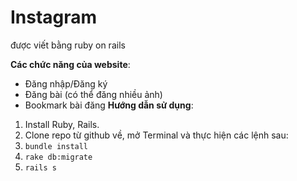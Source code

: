 ﻿# Instagram

 được viết bằng ruby on rails

**Các chức năng của website**:
  - Đăng nhập/Đăng ký
  - Đăng bài (có thể đăng nhiều ảnh)
  - Bookmark bài đăng
**Hướng dẫn sử dụng**:
1. Install Ruby, Rails.
2. Clone repo từ github về, mở Terminal và thực hiện các lệnh sau:
3. `bundle install`
4. `rake db:migrate`
5. `rails s`
